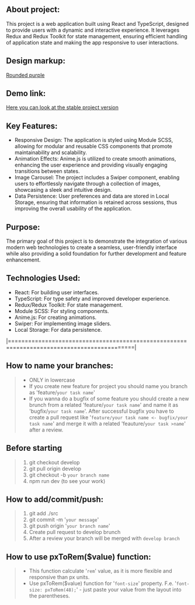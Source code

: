 ## About project:
This project is a web application built using React and TypeScript, designed to provide users with a dynamic and interactive experience. It leverages Redux and Redux Toolkit for state management, ensuring efficient handling of application state and making the app responsive to user interactions.

## Design markup:
[Rounded purple](https://www.figma.com/design/xMK2Dy0mfBbJJSNctmOuLW/Phone-catalog-(V2)-Rounded-Style-1?node-id=0-1&node-type=canvas)

## Demo link:
[Here you can look at the stable project version](https://fs-jun24-team-3.github.io/React.ts-GroupProject/)

## Key Features:
- Responsive Design: The application is styled using Module SCSS, allowing for modular and reusable CSS components that promote maintainability and scalability.
- Animation Effects: Anime.js is utilized to create smooth animations, enhancing the user experience and providing visually engaging transitions between states.
- Image Carousel: The project includes a Swiper component, enabling users to effortlessly navigate through a collection of images, showcasing a sleek and intuitive design.
- Data Persistence: User preferences and data are stored in Local Storage, ensuring that information is retained across sessions, thus improving the overall usability of the application.

## Purpose:
The primary goal of this project is to demonstrate the integration of various modern web technologies to create a seamless, user-friendly interface while also providing a solid foundation for further development and feature enhancement.

## Technologies Used:
- React: For building user interfaces.
- TypeScript: For type safety and improved developer experience.
- Redux/Redux Toolkit: For state management.
- Module SCSS: For styling components.
- Anime.js: For creating animations.
- Swiper: For implementing image sliders.
- Local Storage: For data persistence.

|===========================================================================================|

## How to name your branches:

> - ONLY in lowercase
> - If you create new feature for project you should name you branch as 'feature/`your task name`'
> - If you wanna do a bugfix of some feature you should create a new brunch from a related 'feature/`your task name`' and name it as 'bugfix/`your task name`'.
>   After successful bugfix you have to create a pull request like '`feature/your task name <- bugfix/your task name`' and merge it with a related 'feauture/`your task >name`' after a review.

## Before starting

> 1.  git checkout develop
> 2.  git pull origin develop
> 3.  git checkout -b `your branch name`
> 4.  npm run dev (to see your work)

## How to add/commit/push:

> 1.  git add ./src
> 2.  git commit -m '`your message`'
> 3.  git push origin '`your branch name`'
> 4.  Create pull request to develop brunch
> 5.  After a review your branch will be merged with `develop branch`

## How to use pxToRem($value) function:

> - This function calculate '`rem`' value, as it is more flexible and responsive than px units.
> - Use pxToRem($value) function for '`font-size`' property. F.e. '`font-size: pxToRem(48);`' - just paste your value from the layout into the parentheses.
